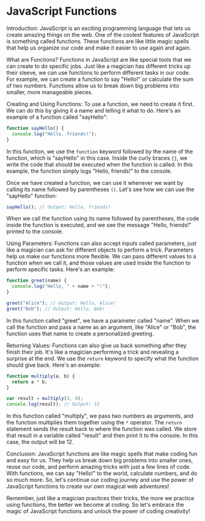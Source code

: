 # JavaScript Functions

Introduction:
JavaScript is an exciting programming language that lets us create amazing things on the web. One of the coolest features of JavaScript is something called functions. These functions are like little magic spells that help us organize our code and make it easier to use again and again. 

What are Functions?
Functions in JavaScript are like special tools that we can create to do specific jobs. Just like a magician has different tricks up their sleeve, we can use functions to perform different tasks in our code. For example, we can create a function to say "Hello!" or calculate the sum of two numbers. Functions allow us to break down big problems into smaller, more manageable pieces.

Creating and Using Functions:
To use a function, we need to create it first. We can do this by giving it a name and telling it what to do. Here's an example of a function called "sayHello":

```javascript
function sayHello() {
  console.log("Hello, friends!");
}
```

In this function, we use the `function` keyword followed by the name of the function, which is "sayHello" in this case. Inside the curly braces `{}`, we write the code that should be executed when the function is called. In this example, the function simply logs "Hello, friends!" to the console.

Once we have created a function, we can use it whenever we want by calling its name followed by parentheses `()`. Let's see how we can use the "sayHello" function:

```javascript
sayHello(); // Output: Hello, friends!
```

When we call the function using its name followed by parentheses, the code inside the function is executed, and we see the message "Hello, friends!" printed to the console.

Using Parameters:
Functions can also accept inputs called parameters, just like a magician can ask for different objects to perform a trick. Parameters help us make our functions more flexible. We can pass different values to a function when we call it, and those values are used inside the function to perform specific tasks. Here's an example:

```javascript
function greet(name) {
  console.log("Hello, " + name + "!");
}

greet("Alice"); // Output: Hello, Alice!
greet("Bob"); // Output: Hello, Bob!
```

In this function called "greet", we have a parameter called "name". When we call the function and pass a name as an argument, like "Alice" or "Bob", the function uses that name to create a personalized greeting.

Returning Values:
Functions can also give us back something after they finish their job. It's like a magician performing a trick and revealing a surprise at the end. We use the `return` keyword to specify what the function should give back. Here's an example:

```javascript
function multiply(a, b) {
  return a * b;
}

var result = multiply(3, 4);
console.log(result); // Output: 12
```

In this function called "multiply", we pass two numbers as arguments, and the function multiplies them together using the `*` operator. The `return` statement sends the result back to where the function was called. We store that result in a variable called "result" and then print it to the console. In this case, the output will be 12.

Conclusion:
JavaScript functions are like magic spells that make coding fun and easy for us. They help us break down big problems into smaller ones, reuse our code, and perform amazing tricks with just a few lines of code. With functions, we can say "Hello!" to the world, calculate numbers, and do so much more. So, let's continue our coding journey and use the power of JavaScript functions to create our own magical web adventures!

Remember, just like a magician practices their tricks, the more we practice using functions, the better we become at coding. So let's embrace the magic of JavaScript functions and unlock the power of coding creativity!